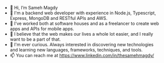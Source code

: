 - 👋 Hi, I’m Sameh Magdy
- 👀 I'm a backend web developer with experience in Node.js, Typescript, Express, MongoDB and RESTful APIs and AWS.
- 🌱 I've worked both at software houses and as a freelancer to create web apps and APIs for mobile apps.
- 💞️ I believe that the web makes our lives a whole lot easier, and I really want to be a part of that.
- 👀 I'm ever curious. Always interested in discovering new technologies and learning new languages, frameworks, techniques, and tools.
- 📫 You can reach me at https://www.linkedin.com/in/thesamehmagdy/
<!---
TheSamehMagdy/TheSamehMagdy is a ✨ special ✨ repository because its `README.md` (this file) appears on your GitHub profile.
You can click the Preview link to take a look at your changes.
--->
